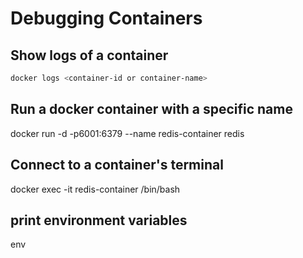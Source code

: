 # Debugging Containers

## Show logs of a container

```zsh
docker logs <container-id or container-name>
```

## Run a docker container with a specific name

docker run -d -p6001:6379 --name redis-container redis

## Connect to a container's terminal

docker exec -it redis-container /bin/bash

## print environment variables

env
